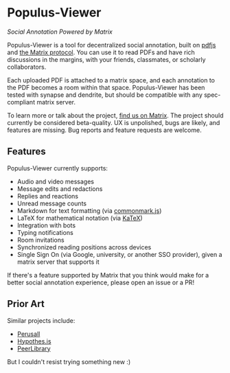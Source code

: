 # Populus-Viewer
*Social Annotation Powered by Matrix*

Populus-Viewer is a tool for decentralized social annotation,
built on [pdfjs](https://mozilla.github.io/pdf.js/) and 
[the Matrix protocol](https://matrix.org). You can use it to read
PDFs and have rich discussions in the margins, with your friends, 
classmates, or scholarly collaborators.

Each uploaded PDF is attached to a matrix space, and each annotation 
to the PDF becomes a room within that space. Populus-Viewer has been 
tested with synapse and dendrite, but should be compatible with any 
spec-compliant matrix server.

To learn more or talk about the project, [find us on Matrix](https://matrix.to/#/#opentower:matrix.org).
The project should currently be considered beta-quality. UX is 
unpolished, bugs are likely, and features are missing. Bug reports and 
feature requests are welcome.

## Features

Populus-Viewer currently supports:

- Audio and video messages
- Message edits and redactions
- Replies and reactions
- Unread message counts
- Markdown for text formatting (via 
  [commonmark.js](https://github.com/commonmark/commonmark.js))
- LaTeX for mathematical notation (via 
  [KaTeX](https://katex.org))
- Integration with bots
- Typing notifications
- Room invitations
- Synchronized reading positions across devices
- Single Sign On (via Google, university, or another SSO provider), given a matrix server that supports it

If there's a feature supported by Matrix that you think would make for a 
better social annotation experience, please open an issue or a PR!

## Prior Art

Similar projects include:

- [Perusall](https://perusall.com)
- [Hypothes.is](https://web.hypothes.is)
- [PeerLibrary](https://peerlibrary.org)

But I couldn't resist trying something new :)
